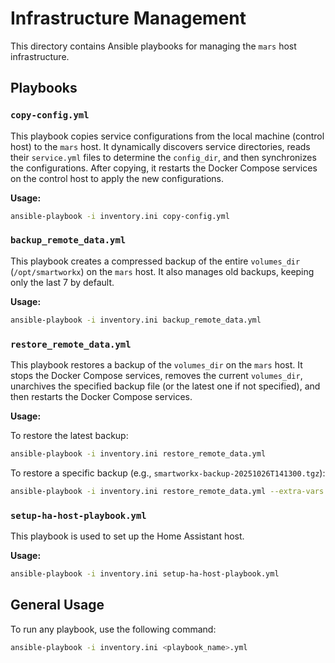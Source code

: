 # Infrastructure Management

This directory contains Ansible playbooks for managing the `mars` host infrastructure.

## Playbooks

### `copy-config.yml`

This playbook copies service configurations from the local machine (control host) to the `mars` host. It dynamically discovers service directories, reads their `service.yml` files to determine the `config_dir`, and then synchronizes the configurations. After copying, it restarts the Docker Compose services on the control host to apply the new configurations.

**Usage:**

```bash
ansible-playbook -i inventory.ini copy-config.yml
```

### `backup_remote_data.yml`

This playbook creates a compressed backup of the entire `volumes_dir` (`/opt/smartworkx`) on the `mars` host. It also manages old backups, keeping only the last 7 by default.

**Usage:**

```bash
ansible-playbook -i inventory.ini backup_remote_data.yml
```

### `restore_remote_data.yml`

This playbook restores a backup of the `volumes_dir` on the `mars` host. It stops the Docker Compose services, removes the current `volumes_dir`, unarchives the specified backup file (or the latest one if not specified), and then restarts the Docker Compose services.

**Usage:**

To restore the latest backup:

```bash
ansible-playbook -i inventory.ini restore_remote_data.yml
```

To restore a specific backup (e.g., `smartworkx-backup-20251026T141300.tgz`):

```bash
ansible-playbook -i inventory.ini restore_remote_data.yml --extra-vars "backup_file=/opt/backups/smartworkx/smartworkx-backup-20251026T141300.tgz"
```

### `setup-ha-host-playbook.yml`

This playbook is used to set up the Home Assistant host.

**Usage:**

```bash
ansible-playbook -i inventory.ini setup-ha-host-playbook.yml
```

## General Usage

To run any playbook, use the following command:

```bash
ansible-playbook -i inventory.ini <playbook_name>.yml
```